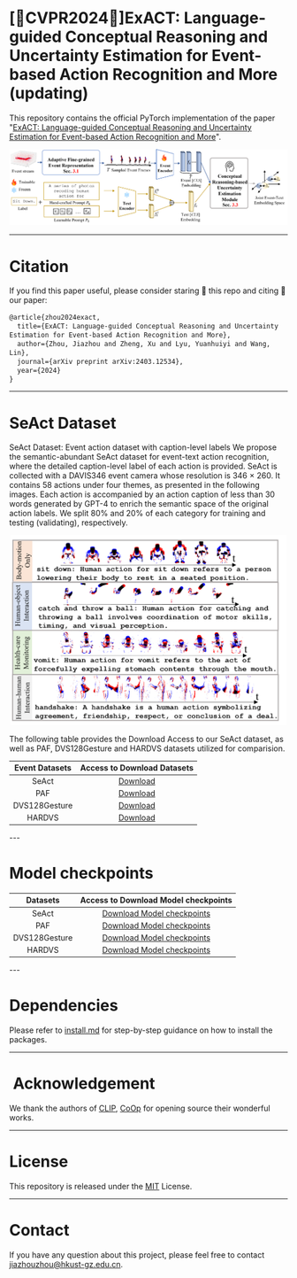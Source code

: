 # [🌟CVPR2024🌟]ExACT: Language-guided Conceptual Reasoning and Uncertainty Estimation for Event-based Action Recognition and More (updating)

This repository contains the official PyTorch implementation of the paper "[ExACT: Language-guided Conceptual Reasoning and Uncertainty Estimation for Event-based Action Recognition and More](https://vlislab22.github.io/ExACT/)".
<div align="center">
<img src="image/Framework.png" width="1300px">
</div>

---
# Citation
If you find this paper useful, please consider staring 🌟 this repo and citing 📑 our paper:
````
@article{zhou2024exact,
  title={ExACT: Language-guided Conceptual Reasoning and Uncertainty Estimation for Event-based Action Recognition and More},
  author={Zhou, Jiazhou and Zheng, Xu and Lyu, Yuanhuiyi and Wang, Lin},
  journal={arXiv preprint arXiv:2403.12534},
  year={2024}
}
````
---
# SeAct Dataset

SeAct Dataset: Event action dataset with caption-level labels
We propose the semantic-abundant SeAct dataset for event-text action recognition, where the detailed caption-level label of each action is provided. 
SeAct is collected with a DAVIS346 event camera whose resolution is 346 × 260. 
It contains 58 actions under four themes, as presented in the following images. 
Each action is accompanied by an action caption of less than 30 words generated by GPT-4 to enrich the semantic space of the original action labels. 
We split 80% and 20% of each category for training and testing (validating), respectively.

<div align="center">
<img src="image/SeACT.png" width="500px">
</div>

The following table provides the Download Access to our SeAct dataset, as well as PAF, DVS128Gesture and HARDVS datasets utilized for comparision.

<div align=center>

| Event Datasets |                        Access to Download Datasets                                                                | 
|:--------------:|:-----------------------------------------------------------------------------------------------------------------:|
|     SeAct      |        [Download](https://drive.google.com/drive/folders/1ud_PwnWULqJ-nH8InSuzTxJXUFgTmJkw?usp=drive_link)        |  
|      PAF       |                            [Download](https://github.com/CrystalMiaoshu/PAFBenchmark)                             | 
| DVS128Gesture  |    [Download](https://research.ibm.com/publications/a-low-power-fully-event-based-gesture-recognition-system)     |
|     HARDVS     |                                  [Download](https://github.com/Event-AHU/HARDVS)                                  |

</div>
---

# Model checkpoints
<div align=center>

|  Datasets     |                                Access to Download Model checkpoints                                                          | 
|:-------------:|:----------------------------------------------------------------------------------------------------------------------------:|
|     SeAct     |    [Download Model checkpoints](https://drive.google.com/drive/folders/1ud_PwnWULqJ-nH8InSuzTxJXUFgTmJkw?usp=drive_link)     |  
|      PAF      |                         [Download Model checkpoints](https://github.com/CrystalMiaoshu/PAFBenchmark)                         | 
| DVS128Gesture | [Download Model checkpoints](https://research.ibm.com/publications/a-low-power-fully-event-based-gesture-recognition-system) |
|    HARDVS     |                              [Download Model checkpoints](https://github.com/Event-AHU/HARDVS)                               |

</div>
---

# Dependencies
Please refer to [install.md](../ExACT/docs/install.md) for step-by-step guidance on how to install the packages.

---
# ️ ️Acknowledgement
We thank the authors of [CLIP](https://github.com/openai/CLIP), [CoOp](https://github.com/KaiyangZhou/Dassl.pytorch) for opening source their wonderful works.

---
# License
This repository is released under the [MIT](LICENSE) License.

---
# Contact
If you have any question about this project, please feel free to contact jiazhouzhou@hkust-gz.edu.cn.
